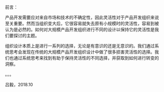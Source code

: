 前言：

产品开发需要应对来自市场和技术的不确定性，因此灵活性对于产品开发组织来说至关重要。然而当组织变大后，它很容易就失去原有小规模时的灵活性，容易到被认为是必然的。如何对大规模产品开发组织进行不同的设计以保持它的灵活性是我们要探讨的主题。

组织设计本质上是进行一系列的选择，无论是有意识的还是无意识的。我们通过系统思考会发现在传统的大规模产品开发组织设计中做了很多损害灵活性的选择。我们也通过系统思考来找到有助于保持灵活性的不同选择，并获取到如何进行转变的洞察。

。。。

吕毅，2018.10